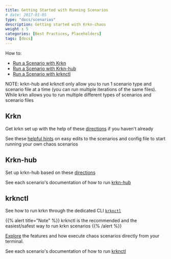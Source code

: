 ```yaml
---
title: Getting Started with Running Scenarios
# date: 2017-01-05
type: "docs/scenarios"
description: Getting started with Krkn-chaos 
weight : 5
categories: [Best Practices, Placeholders]
tags: [docs]
---
```



How to:
* [Run a Scenario with Krkn](#krkn)
* [Run a Scenario with Krkn-hub](#krkn-hub)
* [Run a Scenario with krknctl](#krknctl)


NOTE: krkn-hub and krknctl only allow you to run 1 scenario type and scenario file at a time (you can run multiple iterations of the same files). While krkn allows you to run multiple different types of scenarios and scenario files 

## Krkn
Get krkn set up with the help of these [directions](../installation/krkn.md) if you haven't already

See these [helpful hints](getting-started-krkn.md) on easy edits to the scenarios and config file to start running your own chaos scenarios

## Krkn-hub
Set up krkn-hub based on these [directions](../installation/krkn-hub.md)

See each scenario's documentation of how to run [krkn-hub](../scenarios/_index.md)


## krknctl
See how to run krkn through the dedicated CLI [`krknctl`](../krknctl/_index.md)

{{% alert title="Note" %}}
krknctl is the recommended and the easiest/safest way to run krkn scenarios
{{% /alert %}}

[Explore](../krknctl/usage.md) the features and how execute chaos scenarios directly from your terminal.

See each scenario's documentation of how to run [krknctl](../scenarios/_index.md)

